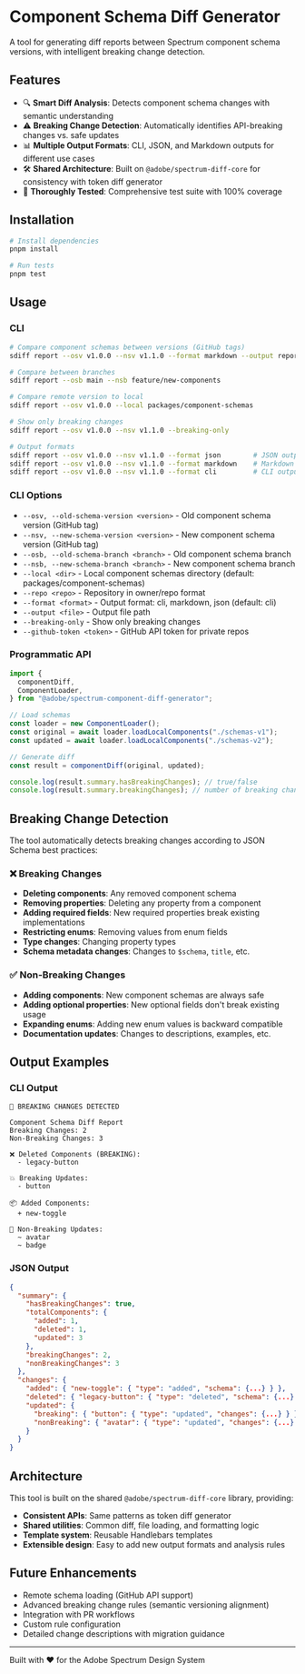 # Component Schema Diff Generator

A tool for generating diff reports between Spectrum component schema versions, with intelligent breaking change detection.

## Features

- 🔍 **Smart Diff Analysis**: Detects component schema changes with semantic understanding
- ⚠️ **Breaking Change Detection**: Automatically identifies API-breaking changes vs. safe updates
- 📊 **Multiple Output Formats**: CLI, JSON, and Markdown outputs for different use cases
- 🛠️ **Shared Architecture**: Built on `@adobe/spectrum-diff-core` for consistency with token diff generator
- 🧪 **Thoroughly Tested**: Comprehensive test suite with 100% coverage

## Installation

```bash
# Install dependencies
pnpm install

# Run tests
pnpm test
```

## Usage

### CLI

```bash
# Compare component schemas between versions (GitHub tags)
sdiff report --osv v1.0.0 --nsv v1.1.0 --format markdown --output report.md

# Compare between branches
sdiff report --osb main --nsb feature/new-components

# Compare remote version to local
sdiff report --osv v1.0.0 --local packages/component-schemas

# Show only breaking changes
sdiff report --osv v1.0.0 --nsv v1.1.0 --breaking-only

# Output formats
sdiff report --osv v1.0.0 --nsv v1.1.0 --format json        # JSON output
sdiff report --osv v1.0.0 --nsv v1.1.0 --format markdown    # Markdown output
sdiff report --osv v1.0.0 --nsv v1.1.0 --format cli         # CLI output (default)
```

### CLI Options

- `--osv, --old-schema-version <version>` - Old component schema version (GitHub tag)
- `--nsv, --new-schema-version <version>` - New component schema version (GitHub tag)
- `--osb, --old-schema-branch <branch>` - Old component schema branch
- `--nsb, --new-schema-branch <branch>` - New component schema branch
- `--local <dir>` - Local component schemas directory (default: packages/component-schemas)
- `--repo <repo>` - Repository in owner/repo format
- `--format <format>` - Output format: cli, markdown, json (default: cli)
- `--output <file>` - Output file path
- `--breaking-only` - Show only breaking changes
- `--github-token <token>` - GitHub API token for private repos

### Programmatic API

```javascript
import {
  componentDiff,
  ComponentLoader,
} from "@adobe/spectrum-component-diff-generator";

// Load schemas
const loader = new ComponentLoader();
const original = await loader.loadLocalComponents("./schemas-v1");
const updated = await loader.loadLocalComponents("./schemas-v2");

// Generate diff
const result = componentDiff(original, updated);

console.log(result.summary.hasBreakingChanges); // true/false
console.log(result.summary.breakingChanges); // number of breaking changes
```

## Breaking Change Detection

The tool automatically detects breaking changes according to JSON Schema best practices:

### ❌ Breaking Changes

- **Deleting components**: Any removed component schema
- **Removing properties**: Deleting any property from a component
- **Adding required fields**: New required properties break existing implementations
- **Restricting enums**: Removing values from enum fields
- **Type changes**: Changing property types
- **Schema metadata changes**: Changes to `$schema`, `title`, etc.

### ✅ Non-Breaking Changes

- **Adding components**: New component schemas are always safe
- **Adding optional properties**: New optional fields don't break existing usage
- **Expanding enums**: Adding new enum values is backward compatible
- **Documentation updates**: Changes to descriptions, examples, etc.

## Output Examples

### CLI Output

```
🚨 BREAKING CHANGES DETECTED

Component Schema Diff Report
Breaking Changes: 2
Non-Breaking Changes: 3

❌ Deleted Components (BREAKING):
  - legacy-button

💥 Breaking Updates:
  - button

📦 Added Components:
  + new-toggle

🔄 Non-Breaking Updates:
  ~ avatar
  ~ badge
```

### JSON Output

```json
{
  "summary": {
    "hasBreakingChanges": true,
    "totalComponents": {
      "added": 1,
      "deleted": 1,
      "updated": 3
    },
    "breakingChanges": 2,
    "nonBreakingChanges": 3
  },
  "changes": {
    "added": { "new-toggle": { "type": "added", "schema": {...} } },
    "deleted": { "legacy-button": { "type": "deleted", "schema": {...} } },
    "updated": {
      "breaking": { "button": { "type": "updated", "changes": {...} } },
      "nonBreaking": { "avatar": { "type": "updated", "changes": {...} } }
    }
  }
}
```

## Architecture

This tool is built on the shared `@adobe/spectrum-diff-core` library, providing:

- **Consistent APIs**: Same patterns as token diff generator
- **Shared utilities**: Common diff, file loading, and formatting logic
- **Template system**: Reusable Handlebars templates
- **Extensible design**: Easy to add new output formats and analysis rules

## Future Enhancements

- Remote schema loading (GitHub API support)
- Advanced breaking change rules (semantic versioning alignment)
- Integration with PR workflows
- Custom rule configuration
- Detailed change descriptions with migration guidance

---

Built with ❤️ for the Adobe Spectrum Design System
